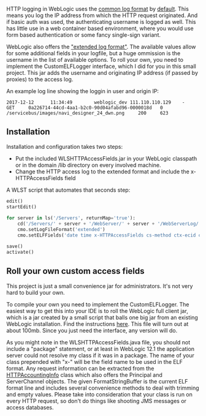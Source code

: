 HTTP logging in WebLogic uses the [common log format](https://en.wikipedia.org/wiki/Common_Log_Format) by [default](https://docs.oracle.com/cd/E24329_01/web.1211/e24432/web_server.htm#CNFGD204). This means you log the IP address from which the HTTP request originated. And if basic auth was used, the authenticating username is logged as well. This has little use in a web container based environment, where you would use form based authentication or some fancy single-sign variant. 

WebLogic also offers the ["extended log format"](https://en.wikipedia.org/wiki/Extended_Log_Format). The available values allow for some additional fields in your logfile, but a huge ommission is the username in the list of available options. To roll your own, you need to implement the CustomELFLogger interface, which I did for you in this small project. This jar adds the username and originating IP address (if passed by proxies) to the access log.
 
 An example log line showing the loggin in user and origin IP:
 ```
 2017-12-12      11:34:49        weblogic_dev 111.110.110.129    -       GET     0a226714-44cd-4aa1-b2c0-90d04afabd96-0000018d   0       /servicebus/images/navi_designer_24_dwn.png     200     623

 ```

## Installation

Installation and configuration takes two steps:
* Put the included WLSHTTPAccessFields.jar in your WebLogic classpath or in the domain /lib directory on every involved machine.
* Change the HTTP access log to the extended format and include the x-HTTPAccessFields field

A WLST script that automates that seconds step:

```python
edit()
startEdit()
  
for server in ls('/Servers', returnMap='true'):
    cd('/Servers/' + server + '/WebServer/' + server + '/WebServerLog/' + server)
    cmo.setLogFileFormat('extended')
    cmo.setELFFields('date time x-HTTPAccessFields cs-method ctx-ecid ctx-rid cs-uri sc-status bytes ')

save()
activate()
```


## Roll your own custom access fields
This project is just a small convenience jar for administrators. It's not very hard to build your own.  

To compile your own you need to implement the CustomELFLogger. The easiest way to get this into your IDE is to roll the WebLogic full client jar, which is a jar created by a small script that balls one big jar from an existing WebLogic installation. Find the instructions [here](https://docs.oracle.com/cd/E24329_01/web.1211/e24378/jarbuilder.htm#SACLT421). This file will turn out at about 100mb. Since you just need the interface, any version will do.
 
As you might note in the WLSHTTPAccessFields.java file, you should not include a "package" statement, or at least in WebLogic 12.1 the application server could not resolve my class if it was in a package. The name of your class prepended with "x-" will be the field name to be used in the ELF format. Any request information can be extracted from the [HTTPAccountingInfo](https://docs.oracle.com/middleware/1221/wls/WLAPI/weblogic/servlet/logging/HttpAccountingInfo.html) class which also offers the Principal and ServerChannel objects. The given FormatStringBuffer is the current ELF format line and includes several convenience methods to deal with trimming and empty values. Please take into consideration that your class is run on every HTTP request, so don't do things like shooting JMS messages or access databases. 

